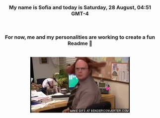 


<div align="center">
<h3 >My name is Sofia and today is Saturday, 28 August, 04:51 GMT-4</h3><br>
<h3 >For now, me and my personalities are working to create a fun Readme 👋
</h3><br>
<img src='img/dwight.gif' alt='working...'/>
</div>

